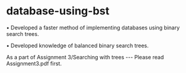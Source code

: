 # database-using-bst

• Developed a faster method of implementing databases using binary search trees.

• Developed knowledge of balanced binary search trees.

As a part of Assignment 3/Searching with trees --- Please read Assignment3.pdf first.
